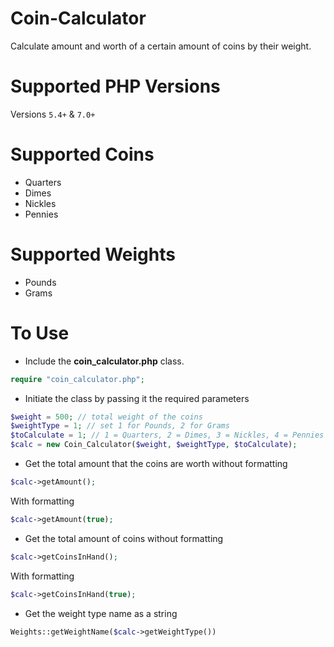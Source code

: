 # Coin-Calculator
Calculate amount and worth of a certain amount of coins by their weight.

# Supported PHP Versions
Versions ```5.4+``` & ```7.0+```

# Supported Coins
- Quarters
- Dimes
- Nickles
- Pennies

# Supported Weights
- Pounds
- Grams

# To Use
- Include the **coin_calculator.php** class.
```php
require "coin_calculator.php";
```
- Initiate the class by passing it the required parameters
```php
$weight = 500; // total weight of the coins
$weightType = 1; // set 1 for Pounds, 2 for Grams
$toCalculate = 1; // 1 = Quarters, 2 = Dimes, 3 = Nickles, 4 = Pennies
$calc = new Coin_Calculator($weight, $weightType, $toCalculate);
```
- Get the total amount that the coins are worth without formatting
```php
$calc->getAmount();
```
With formatting
```php
$calc->getAmount(true);
```
- Get the total amount of coins without formatting
```php
$calc->getCoinsInHand();
```
With formatting
```php
$calc->getCoinsInHand(true);
```
- Get the weight type name as a string
```php
Weights::getWeightName($calc->getWeightType())
```
